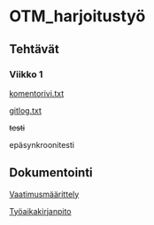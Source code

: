 # OTM_harjoitustyö
## Tehtävät
### Viikko 1
[komentorivi.txt](https://github.com/figgislol/otm-harjoitustyo/blob/master/laskarit/viikko1/komentorivi.txt)

[gitlog.txt](https://github.com/figgislol/otm-harjoitustyo/blob/master/laskarit/viikko1/gitlog.txt)

~~testi~~

epäsynkroonitesti

## Dokumentointi
[Vaatimusmäärittely](https://github.com/figgislol/otm-harjoitustyo/blob/master/documentation/vaatimusmaarittely.md)

[Työaikakirjanpito](https://github.com/figgislol/otm-harjoitustyo/blob/master/documentation/tunnit.md)
